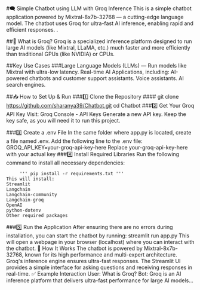 #🗨️ Simple Chatbot using  LLM  with Groq Inference
This is a simple chatbot application powered by Mixtral-8x7b-32768 — a cutting-edge language model.
The chatbot uses Groq for ultra-fast AI inference, enabling rapid and efficient responses.
.

##🌟 What is Groq?
Groq is a specialized inference platform designed to run large AI models (like Mixtral, LLaMA, etc.) much faster and more efficiently than traditional GPUs (like NVIDIA) or CPUs.

##Key Use Cases
###Large Language Models (LLMs) — Run models like Mixtral with ultra-low latency.
Real-time AI Applications, including:
AI-powered chatbots and customer support assistants.
Voice assistants.
AI search engines.

##📥 How to Set Up & Run
###1️⃣ Clone the Repository
     #### git clone https://github.com/sharanya39/Chatbot.git
      cd Chatbot
###2️⃣ Get Your Groq API Key
  Visit: Groq Console - API Keys
  Generate a new API key.
  Keep the key safe, as you will need it to run this project.

###3️⃣ Create a .env File
  In the same folder where app.py is located, create a file named .env.
  Add the following line to the .env file:
        GROQ_API_KEY=your-groq-api-key-here
  Replace your-groq-api-key-here with your actual key
###4️⃣ Install Required Libraries
  Run the following command to install all necessary dependencies:

         ''' pip install -r requirements.txt '''
    This will install:
    Streamlit
    Langchain
    Langchain-community
    Langchain-groq
    OpenAI
    python-dotenv
    Other required packages
###5️⃣ Run the Application
  After ensuring there are no errors during installation, you can start the chatbot by running:
      streamlit run app.py
  This will open a webpage in your browser (localhost) where you can interact with the chatbot.
🚀 How It Works
The chatbot is powered by Mixtral-8x7b-32768, known for its high performance and multi-expert architecture.
Groq's inference engine ensures ultra-fast responses.
The Streamlit UI provides a simple interface for asking questions and receiving responses in real-time.
✅ Example Interaction
User: What is Groq?
Bot: Groq is an AI inference platform that delivers ultra-fast performance for large AI models...


